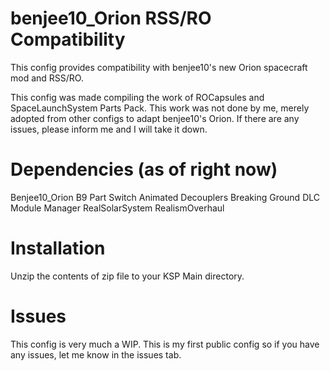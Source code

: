 # benjee10_Orion RSS/RO Compatibility
This config provides compatibility with benjee10's new Orion spacecraft mod and RSS/RO.

This config was made compiling the work of ROCapsules and SpaceLaunchSystem Parts Pack. This work was not done by me, merely adopted from other configs to adapt benjee10's Orion. If there are any issues, please inform me and I will take it down.

# Dependencies (as of right now)
Benjee10_Orion
B9 Part Switch
Animated Decouplers
Breaking Ground DLC
Module Manager
RealSolarSystem
RealismOverhaul

# Installation
Unzip the contents of zip file to your KSP Main directory.

# Issues
This config is very much a WIP. This is my first public config so if you have any issues, let me know in the issues tab. 
